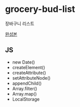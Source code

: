 # grocery-bud-list

장바구니 리스트

<a href="https://shimmering-alpaca-809b94.netlify.app/">완성본</a>

## JS

- new Date()
- createElement()
- createAttribute()
- setAttributeNode()
- appendChild()
- Array.filter()
- Array.map()
- LocalStorage
